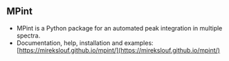 MPint
-----

* MPint is a Python package for an automated peak integration in multiple spectra.
* Documentation, help, installation and examples:
  [https://mirekslouf.github.io/mpint/](https://mirekslouf.github.io/mpint/)
